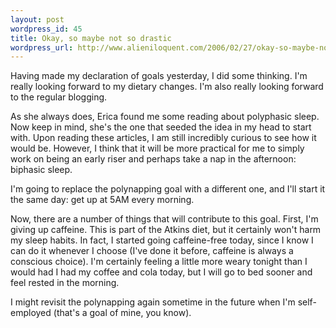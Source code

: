 ```yaml
---
layout: post
wordpress_id: 45
title: Okay, so maybe not so drastic
wordpress_url: http://www.alieniloquent.com/2006/02/27/okay-so-maybe-not-so-drastic/
---
```

Having made my declaration of goals yesterday, I did some thinking. I'm really
looking forward to my dietary changes. I'm also really looking forward to the
regular blogging.

As she always does, Erica found me some reading about polyphasic sleep. Now
keep in mind, she's the one that seeded the idea in my head to start with.
Upon reading these articles, I am still incredibly curious to see how it would
be. However, I think that it will be more practical for me to simply work on
being an early riser and perhaps take a nap in the afternoon: biphasic sleep.

I'm going to replace the polynapping goal with a different one, and I'll start
it the same day: get up at 5AM every morning.

Now, there are a number of things that will contribute to this goal. First,
I'm giving up caffeine. This is part of the Atkins diet, but it certainly
won't harm my sleep habits. In fact, I started going caffeine-free today,
since I know I can do it whenever I choose (I've done it before, caffeine is
always a conscious choice). I'm certainly feeling a little more weary tonight
than I would had I had my coffee and cola today, but I will go to bed sooner
and feel rested in the morning.

I might revisit the polynapping again sometime in the future when I'm self-
employed (that's a goal of mine, you know).

